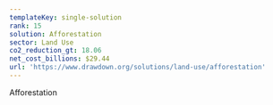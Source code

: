 ```yaml
---
templateKey: single-solution
rank: 15
solution: Afforestation
sector: Land Use
co2_reduction_gt: 18.06
net_cost_billions: $29.44
url: 'https://www.drawdown.org/solutions/land-use/afforestation'
---
```


Afforestation